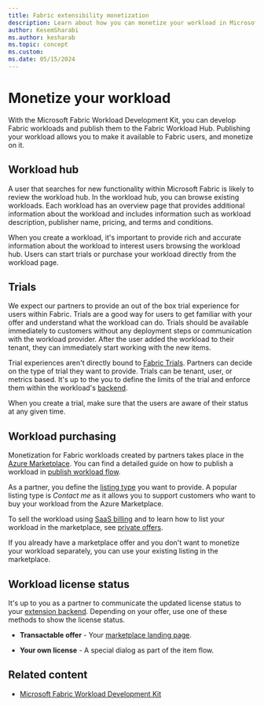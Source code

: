 ```yaml
---
title: Fabric extensibility monetization
description: Learn about how you can monetize your workload in Microsoft Fabric by publishing your workload to the Fabric Workload Hub.
author: KesemSharabi
ms.author: kesharab
ms.topic: concept
ms.custom:
ms.date: 05/15/2024
---
```


# Monetize your workload

With the Microsoft Fabric Workload Development Kit, you can develop Fabric workloads and publish them to the Fabric Workload Hub. Publishing your workload allows you to make it available to Fabric users, and monetize on it.

## Workload hub

A user that searches for new functionality within Microsoft Fabric is likely to review the workload hub. In the workload hub, you can browse existing workloads. Each workload has an overview page that provides additional information about the workload and includes information such as workload description, publisher name, pricing, and terms and conditions.

When you create a workload, it's important to provide rich and accurate information about the workload to interest users browsing the workload hub. Users can start trials or purchase your workload directly from the workload page.

## Trials

We expect our partners to provide an out of the box trial experience for users within Fabric. Trials are a good way for users to get familiar with your offer and understand what the workload can do. Trials should be available immediately to customers without any deployment steps or communication with the workload provider. After the user added the workload to their tenant, they can immediately start working with the new items.

Trial experiences aren't directly bound to [Fabric Trials](../get-started/fabric-trial.md). Partners can decide on the type of trial they want to provide. Trials can be tenant, user, or metrics based. It's up to the you to define the limits of the trial and enforce them within the workload's [backend](./extensibility-backend.md).

When you create a trial, make sure that the users are aware of their status at any given time.

## Workload purchasing

Monetization for Fabric workloads created by partners takes place in the [Azure Marketplace](/marketplace/azure-marketplace-overview). You can find a detailed guide on how to publish a workload in [publish workload flow](publish-workload-flow.md).

As a partner, you define the [listing type](https://learn.microsoft.com/en-us/partner-center/marketplace/plan-saas-offer#listing-options) you want to provide. A popular listing type is *Contact me* as it allows you to support customers who want to buy your workload from the Azure Marketplace.

To sell the workload using [SaaS billing](/partner-center/marketplace/plan-saas-offer#saas-billing) and to learn how to list your workload in the marketplace, see [private offers](/marketplace/private-offers-in-azure-marketplace).

If you already have a marketplace offer and you don't want to monetize your workload separately, you can use your existing listing in the marketplace.

## Workload license status

It's up to you as a partner to communicate the updated license status to your [extension backend](extensibility-backend.md). Depending on your offer, use one of these methods to show the license status.

* **Transactable offer** - Your [marketplace landing page](/partner-center/marketplace/azure-ad-transactable-saas-landing-page).

* **Your own license** - A special dialog as part of the item flow.

## Related content

* [Microsoft Fabric Workload Development Kit](dev-kit-overview.md)
